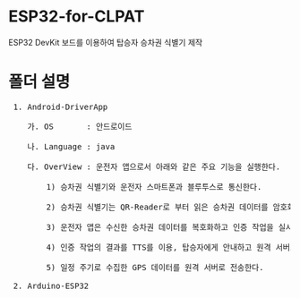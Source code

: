 # ESP32-for-CLPAT
ESP32 DevKit 보드를 이용하여 탑승자 승차권 식별기 제작

# 폴더 설명
<pre style="margin-left=50px">
 1. Android-DriverApp<br>
    가. OS       : 안드로이드<br>
    나. Language : java<br>
    다. OverView : 운전자 앱으로서 아래와 같은 주요 기능을 실행한다.<br>
        1) 승차권 식별기와 운전자 스마트폰과 블루투스로 통신한다.<br>
        2) 승차권 식별기는 QR-Reader로 부터 읽은 승차권 데이터를 암호화하여 운전자 앱으로 송신한다.<br>
        3) 운전자 앱은 수신한 승차권 데이터를 복호화하고 인증 작업을 실시한다.<br>
        4) 인증 작업의 결과를 TTS를 이용, 탑승자에게 안내하고 원격 서버로 전송한다.<br>
        5) 일정 주기로 수집한 GPS 데이터를 원격 서버로 전송한다.<br>
 2. Arduino-ESP32<br></pre>
